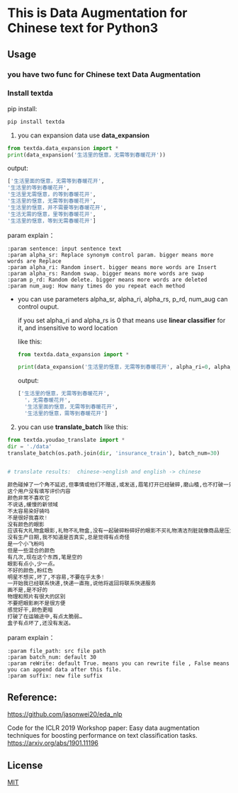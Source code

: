 # This is Data Augmentation for Chinese text for Python3

## Usage
### you have two func for Chinese text Data Augmentation 

### Install textda
pip install:

```bash
pip install textda
```

1. you can expansion data use **data_expansion**
```python
from textda.data_expansion import *
print(data_expansion('生活里的惬意，无需等到春暖花开')) 

```
output:

```python
['生活里面的惬意，无需等到春暖花开', 
'生活里的等到春暖花开',
'生活里无需惬意，的等到春暖花开', 
'生活里的惬意，无需等到春暖花开', 
'生活里的惬意，并不需要等到春暖花开', 
'生活无需的惬意，里等到春暖花开', 
'生活里的惬意，等到无需春暖花开']

```

param explain：

    :param sentence: input sentence text
    :param alpha_sr: Replace synonym control param. bigger means more words are Replace
    :param alpha_ri: Random insert. bigger means more words are Insert
    :param alpha_rs: Random swap. bigger means more words are swap
    :param p_rd: Random delete. bigger means more words are deleted
    :param num_aug: How many times do you repeat each method

- you can use parameters alpha_sr, alpha_ri, alpha_rs, p_rd, num_aug can control ouput.

    if you set alpha_ri and alpha_rs is 0 that means use **linear classifier** for it, and insensitive to word location
    
    like this:
    ```python
    from textda.data_expansion import *

    print(data_expansion('生活里的惬意，无需等到春暖花开', alpha_ri=0, alpha_rs=0))
  
    ```
    output:

    ```python
    ['生活里的惬意，无需等到春暖花开', 
      '，无需春暖花开', 
      '生活里面的惬意，无需等到春暖花开', 
      '生活里的惬意，需等到春暖花开']
    
    ```
     


2. you can use **translate_batch** like this:

```python
from textda.youdao_translate import *
dir = './data'
translate_batch(os.path.join(dir, 'insurance_train'), batch_num=30)

```

```python

# translate results:  chinese->english and english -> chinese

颜色碰掉了一个角不延迟,但事情或他们不赠送,或发送,眉笔打开已经破碎,磨山楂,也不打破一只手,轻轻刷掉,持久性不长,
这个用户没有填写评价内容
颜色非常不喜欢它
不说话,缓慢的新领域
不太容易染好骑吗
不是很好我喜欢!
没有颜色的眼影
应该有大礼物盒眼影,礼物不礼物盒,没有一起破碎粉碎好的眼影不买礼物清洁剂脏就像商品是压力
没有生产日期,我不知道是否真实,总是觉得有点奇怪
是一个小飞粉吗
但是一些混合的颜色
有几次,现在这个东西,笔是空的
眼影有点小,少一点。
不好的颜色,粉红色
明星不想买,坏了,不容易,不要在乎太多!
一开始我已经联系快递,快递一直拖,说他将返回将联系快递服务
画不是,是不好的
物理和照片有很大的区别
不要把眼影刷不是很方便
感觉好干,颜色更暗
打破了在运输途中,有点太脆弱…
盒子有点坏了,还没有发送。


```

param explain：

    :param file_path: src file path
    :param batch_num: default 30
    :param reWrite: default True. means you can rewrite file , False means you can append data after this file.
    :param suffix: new file suffix



## Reference:

https://github.com/jasonwei20/eda_nlp

Code for the ICLR 2019 Workshop paper: Easy data augmentation techniques for boosting performance on text classification tasks. https://arxiv.org/abs/1901.11196


## License

[MIT](./LICENSE)
